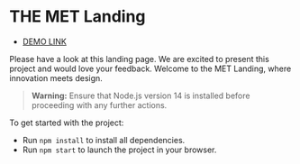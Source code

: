 # THE MET Landing

- [DEMO LINK](https://GoVolodya.github.io/the-met-landing/)

Please have a look at this landing page. We are excited to present this project and would love your feedback. Welcome to the MET Landing, where innovation meets design.

> **Warning:** Ensure that Node.js version 14 is installed before proceeding with any further actions.

To get started with the project:

- Run `npm install` to install all dependencies.
- Run `npm start` to launch the project in your browser.
